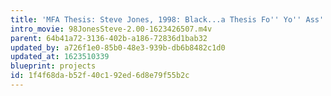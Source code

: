 ```yaml
---
title: 'MFA Thesis: Steve Jones, 1998: Black...a Thesis Fo'' Yo'' Ass'
intro_movie: 98JonesSteve-2.00-1623426507.m4v
parent: 64b41a72-3136-402b-a186-72836d1bab32
updated_by: a726f1e0-85b0-48e3-939b-db6b8482c1d0
updated_at: 1623510339
blueprint: projects
id: 1f4f68da-b52f-40c1-92ed-6d8e79f55b2c
---
```

